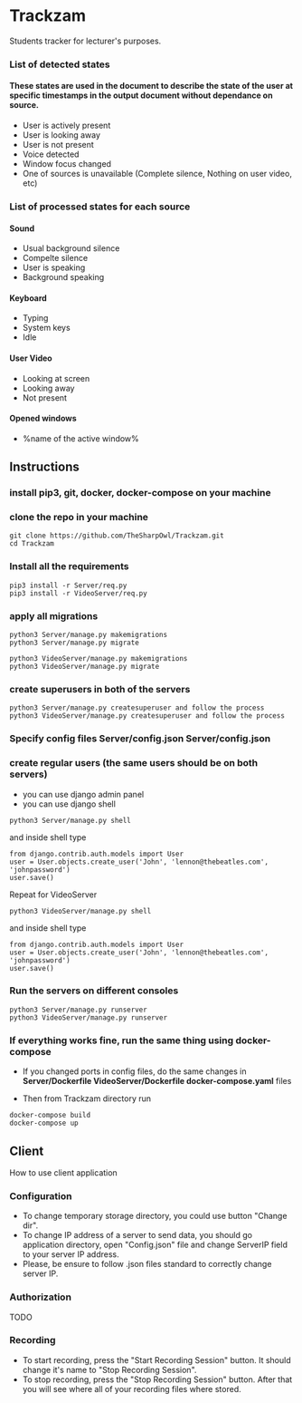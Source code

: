 # Trackzam
Students tracker for lecturer's purposes.

### List of detected states
#### These states are used in the document to describe the state of the user at specific timestamps in the output document without dependance on source.

* User is actively present
* User is looking away
* User is not present
* Voice detected
* Window focus changed
* One of sources is unavailable (Complete silence, Nothing on user video, etc)

### List of processed states for each source

#### Sound
* Usual background silence
* Compelte silence
* User is speaking
* Background speaking

#### Keyboard
* Typing
* System keys
* Idle

#### User Video
* Looking at screen
* Looking away
* Not present

#### Opened windows
* %name of the active window%



## Instructions

### install pip3, git, docker, docker-compose on your machine

### clone the repo in your machine
```
git clone https://github.com/TheSharpOwl/Trackzam.git
cd Trackzam
```

### Install all the requirements
```
pip3 install -r Server/req.py
pip3 install -r VideoServer/req.py
```

### apply all migrations
```
python3 Server/manage.py makemigrations
python3 Server/manage.py migrate

python3 VideoServer/manage.py makemigrations
python3 VideoServer/manage.py migrate
```

### create superusers in both of the servers
```
python3 Server/manage.py createsuperuser and follow the process
python3 VideoServer/manage.py createsuperuser and follow the process
```

### Specify config files Server/config.json Server/config.json


### create regular users (the same users should be on both servers)
  * you can use django admin panel
  * you can use django shell
```
python3 Server/manage.py shell
```
and inside shell type
```
from django.contrib.auth.models import User
user = User.objects.create_user('John', 'lennon@thebeatles.com', 'johnpassword')
user.save()
```

Repeat for VideoServer
```
python3 VideoServer/manage.py shell
```
and inside shell type
```
from django.contrib.auth.models import User
user = User.objects.create_user('John', 'lennon@thebeatles.com', 'johnpassword')
user.save()
```

### Run the servers on different consoles
```
python3 Server/manage.py runserver
python3 VideoServer/manage.py runserver
```

### If everything works fine, run the same thing using docker-compose

  * If you changed ports in config files, do the same changes in **Server/Dockerfile VideoServer/Dockerfile docker-compose.yaml** files
  
  * Then from Trackzam directory run
  ```
  docker-compose build
  docker-compose up
  ```
  
## Client
How to use client application

### Configuration

 * To change temporary storage directory, you could use button "Change dir".
 * To change IP address of a server to send data, you should go application directory, open "Config.json" file and change ServerIP field to your server IP address.
 * Please, be ensure to follow .json files standard to correctly change server IP.

### Authorization
TODO
### Recording
 * To start recording, press the "Start Recording Session" button. It should change it's name to "Stop Recording Session".
 * To stop recording, press the "Stop Recording Session" button. After that you will see where all of your recording files where stored.
